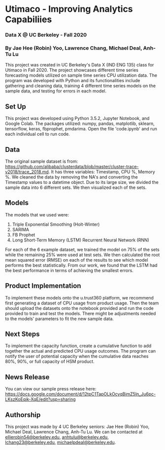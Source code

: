 # Utimaco - Improving Analytics Capabiliies
### Data X @ UC Berkeley - Fall 2020
### By Jae Hee (Robin) Yoo, Lawrence Chang, Michael Deal, Anh-Tu Lu

This project was created in UC Berkeley's Data X (IND ENG 135) class for Utimaco in Fall 2020. The project showcases different time series forecasting models utilized on sample time series CPU utilization data. The program was developed with Python and its functionalities include gathering and cleaning data, training 4 different time series models on the sample data, and testing for errors in each model.

## Set Up

This project was developed using Python 3.5.2, Jupyter Notebook, and Google Colab. The packages utilized: numpy, pandas, matplotlib, sklearn, tensorflow, keras, fbprophet, pmdarima. Open the file 'code.ipynb' and run each individual cell to run code.

## Data

The original sample dataset is from: https://github.com/alibaba/clusterdata/blob/master/cluster-trace-v2018/trace_2018.md. It has three variables: Timestamp, CPU %, Memory %. We cleaned the data by removing the NA's and converting the Timestamp values to a datetime object. Due to its large size, we divided the sample data into 6 different sets. We then visualized each of the sets.

## Models

The models that we used were:
1. Triple Exponential Smoothing (Holt-Winter)
1. SARIMA
2. FB Prophet
3. Long Short-Term Memory (LSTM) Recurrent Neural Network (RNN)

For each of the 6 example dataset, we trained the model on 75% of the sets while the remaining 25% were used at test sets. We then calculated the root mean squared error (RMSE) on each of the results to see which model performs the best statistically. From our work, we found that the LSTM had the best performance in terms of achieving the smallest errors. 

## Product Implementation

To implement these models onto the u.trust360 platform, we recommend first generating a dataset of CPU usage from product usage. Then the team should upload the datasets onto the notebook provided and run the code provided to train and test the models. There might be adjustments needed to the models' parameters to fit the new sample data. 

## Next Steps

To implement the capacity function, create a cumulative function to add together the actual and predicted CPU usage outcomes. The program can notify the user of potential capacity when the cumulative data reaches 80%, 90%, or full capacity of HSM product. 

## News Release

You can view our sample press release here: https://docs.google.com/document/d/12tpC1TapOLkOcyqBimZ5ln_Ju6pc-LKszKoEqjk-XqE/edit?usp=sharing

## Authorship

This project was made by 4 UC Berkeley seniors: Jae Hee (Robin) Yoo, Michael Deal, Lawrence Chang, Anh-Tu Lu. We can be contacted at ellierobin54@berkeley.edu, anhtulu@berkeley.edu, lchang23@berkeley.edu, michaelpdeal@berkeley.edu.
